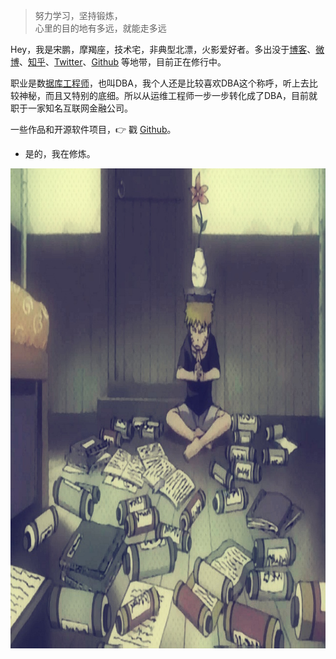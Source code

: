 > 努力学习，坚持锻炼，  
> 心里的目的地有多远，就能走多远

Hey，我是宋鹏，摩羯座，技术宅，非典型北漂，火影爱好者。多出没于[博客](https://boomballa.com)、[微博](weibo.com/314888685)、[知乎](https://www.zhihu.com/people/boomballa0418/activities)、[Twitter](https://twitter.com/Boomballa_/)、[Github](https://github.com/boomballa) 等地带，目前正在修行中。

职业是数[据库工程师](https://https://zh.wikipedia.org/wiki/DBA/)，也叫DBA，我个人还是比较喜欢DBA这个称呼，听上去比较神秘，而且又特别的底细。所以从运维工程师一步一步转化成了DBA，目前就职于一家知名互联网金融公司。

一些作品和开源软件项目，👉 戳 [Github](https://github.com/boomballa)。 


- 是的，我在修炼。

<img src="/img/about-me-training.jpg" height="768" width="1024">